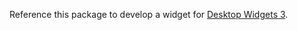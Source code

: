 ﻿Reference this package to develop a widget for [Desktop Widgets 3](https://github.com/Jack251970/DesktopWidgets3).
